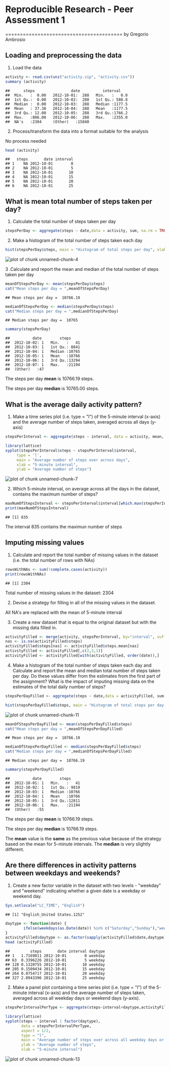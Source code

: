 # Reproducible Research - Peer Assessment 1
========================================
by Gregorio Ambrosio

## Loading and preprocessing the data
1. Load the data

```r
activity <- read.csv(unz("activity.zip", "activity.csv"))
summary (activity)
```

```
##      steps                date          interval     
##  Min.   :  0.00   2012-10-01:  288   Min.   :   0.0  
##  1st Qu.:  0.00   2012-10-02:  288   1st Qu.: 588.8  
##  Median :  0.00   2012-10-03:  288   Median :1177.5  
##  Mean   : 37.38   2012-10-04:  288   Mean   :1177.5  
##  3rd Qu.: 12.00   2012-10-05:  288   3rd Qu.:1766.2  
##  Max.   :806.00   2012-10-06:  288   Max.   :2355.0  
##  NA's   :2304     (Other)   :15840
```
2. Process/transform the data into a format suitable for the analysis

No process needed

```r
head (activity)
```

```
##   steps       date interval
## 1    NA 2012-10-01        0
## 2    NA 2012-10-01        5
## 3    NA 2012-10-01       10
## 4    NA 2012-10-01       15
## 5    NA 2012-10-01       20
## 6    NA 2012-10-01       25
```

## What is mean total number of steps taken per day?

1. Calculate the total number of steps taken per day

```r
stepsPerDay <- aggregate(steps ~ date,data = activity, sum, na.rm = TRUE)
```

2. Make a histogram of the total number of steps taken each day


```r
hist(stepsPerDay$steps, main = "Histogram of total steps per day", xlab = "Steps", col = "royalblue2")
```

![plot of chunk unnamed-chunk-4](figure/unnamed-chunk-4-1.png) 

3 .Calculate and report the mean and median of the total number of steps taken per day

```r
meanOfStepsPerDay <- mean(stepsPerDay$steps)
cat("Mean steps per day = ",meanOfStepsPerDay)
```

```
## Mean steps per day =  10766.19
```

```r
medianOfStepsPerDay <- median(stepsPerDay$steps)
cat("Median steps per day = ",medianOfStepsPerDay)
```

```
## Median steps per day =  10765
```


```r
summary(stepsPerDay)
```

```
##          date        steps      
##  2012-10-02: 1   Min.   :   41  
##  2012-10-03: 1   1st Qu.: 8841  
##  2012-10-04: 1   Median :10765  
##  2012-10-05: 1   Mean   :10766  
##  2012-10-06: 1   3rd Qu.:13294  
##  2012-10-07: 1   Max.   :21194  
##  (Other)   :47
```

The steps per day **mean** is 10766.19 steps.

The steps per day **median** is 10765.00 steps.

## What is the average daily activity pattern?

1. Make a time series plot (i.e. type = "l") of the 5-minute interval (x-axis) and the average number of steps taken, averaged across all days (y-axis)

```r
stepsPerInterval <- aggregate(steps ~ interval, data = activity, mean, na.rm = TRUE)

library(lattice)
xyplot(stepsPerInterval$steps ~ stepsPerInterval$interval, 
     type = 'l', 
     main = "Average number of steps over across days", 
     xlab = "5-minute interval", 
     ylab = "Average number of steps")
```

![plot of chunk unnamed-chunk-7](figure/unnamed-chunk-7-1.png) 

2. Which 5-minute interval, on average across all the days in the dataset, contains the maximum number of steps?

```r
maxNumOfStepsInterval <- stepsPerInterval$interval[which.max(stepsPerInterval$steps)]
print(maxNumOfStepsInterval)
```

```
## [1] 835
```

The interval 835 contains the maximun number of steps


## Imputing missing values

1. Calculate and report the total number of missing values in the dataset (i.e. the total number of rows with NAs)

```r
rowsWithNAs <- sum(!complete.cases(activity))
print(rowsWithNAs)
```

```
## [1] 2304
```

Total number of missing values in the dataset: 2304

2. Devise a strategy for filling in all of the missing values in the dataset. 

All NA's are replaced with the mean of 5-minute interval

3. Create a new dataset that is equal to the original dataset but with the missing data filled in.

```r
activityFilled <- merge(activity, stepsPerInterval, by="interval", suffixes=c("",".mean"))
nas <- is.na(activityFilled$steps)
activityFilled$steps[nas] <- activityFilled$steps.mean[nas]
activityFilled <- activityFilled[,c(2,3,1)]
activityFilled <- activityFilled[with(activityFilled, order(date)),]
```


4. Make a histogram of the total number of steps taken each day and Calculate and report the mean and median total number of steps taken per day. Do these values differ from the estimates from the first part of the assignment? What is the impact of imputing missing data on the estimates of the total daily number of steps?


```r
stepsPerDayFilled <- aggregate(steps ~ date,data = activityFilled, sum, na.rm = TRUE)

hist(stepsPerDayFilled$steps, main = "Histogram of total steps per day without NA's", xlab="Steps", col="royalblue2")
```

![plot of chunk unnamed-chunk-11](figure/unnamed-chunk-11-1.png) 

```r
meanOfStepsPerDayFilled <- mean(stepsPerDayFilled$steps)
cat("Mean steps per day = ",meanOfStepsPerDayFilled)
```

```
## Mean steps per day =  10766.19
```

```r
medianOfStepsPerDayFilled <- median(stepsPerDayFilled$steps)
cat("Median steps per day = ",medianOfStepsPerDayFilled)
```

```
## Median steps per day =  10766.19
```

```r
summary(stepsPerDayFilled)
```

```
##          date        steps      
##  2012-10-01: 1   Min.   :   41  
##  2012-10-02: 1   1st Qu.: 9819  
##  2012-10-03: 1   Median :10766  
##  2012-10-04: 1   Mean   :10766  
##  2012-10-05: 1   3rd Qu.:12811  
##  2012-10-06: 1   Max.   :21194  
##  (Other)   :55
```

The steps per day **mean** is 10766.19 steps.

The steps per day **median** is 10766.19 steps.

The **mean** value is the **same** as the previous value because of the strategy based on the mean for 5-minute intervals. 
The **median** is very slightly different.

## Are there differences in activity patterns between weekdays and weekends?


1. Create a new factor variable in the dataset with two levels - "weekday" and "weekend" indicating whether a given date is a weekday or weekend day.


```r
Sys.setlocale("LC_TIME", "English")
```

```
## [1] "English_United States.1252"
```

```r
daytype <- function(date) {
        ifelse(weekdays(as.Date(date)) %in% c("Saturday","Sunday"),"weekend", "weekday")
}
activityFilled$daytype <- as.factor(sapply(activityFilled$date,daytype))
head (activityFilled)
```

```
##         steps       date interval daytype
## 1   1.7169811 2012-10-01        0 weekday
## 63  0.3396226 2012-10-01        5 weekday
## 128 0.1320755 2012-10-01       10 weekday
## 205 0.1509434 2012-10-01       15 weekday
## 264 0.0754717 2012-10-01       20 weekday
## 327 2.0943396 2012-10-01       25 weekday
```


2. Make a panel plot containing a time series plot (i.e. type = "l") of the 5-minute interval (x-axis) and the average number of steps taken, averaged across all weekday days or weekend days (y-axis). 


```r
stepsPerIntervalPerType <- aggregate(steps~interval+daytype,activityFilled,mean)

library(lattice)
xyplot(steps ~ interval | factor(daytype),
       data = stepsPerIntervalPerType,
       aspect = 1/2,
       type = "l",
       main = "Average number of steps over across all weekday days or weekend days",
       ylab = "Average number of steps",
       xlab = "5-minute interval")
```

![plot of chunk unnamed-chunk-13](figure/unnamed-chunk-13-1.png) 

